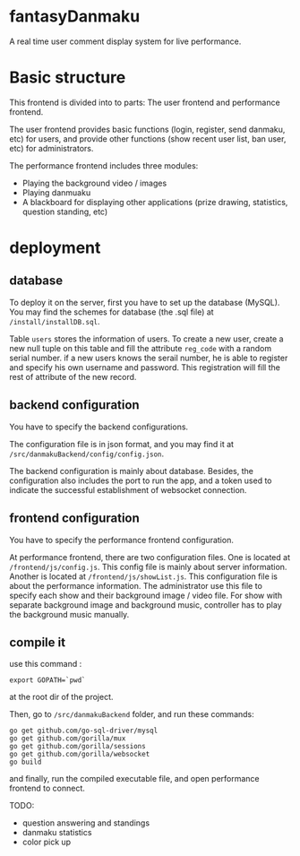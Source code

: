 # fantasyDanmaku

A real time user comment display system for live performance.

# Basic structure

This frontend is divided into to parts: The user frontend and performance frontend.

The user frontend provides basic functions (login, register, send danmaku, etc) for users,
and provide other functions (show recent user list, ban user, etc) for administrators.

The performance frontend includes three modules:
 - Playing the background video / images
 - Playing danmuaku
 - A blackboard for displaying other applications (prize drawing, statistics, question standing, etc)


# deployment

## database

To deploy it on the server, first you have to set up the database (MySQL).
You may find the schemes for database (the .sql file) at `/install/installDB.sql`.

Table `users` stores the information of users. 
To create a new user, create a new null tuple on this table and fill the attribute `reg_code` with a random serial number.
if a new users knows the serail number, he is able to register and specify his own username and password.
This registration will fill the rest of attribute of the new record.


## backend configuration

You have to specify the backend configurations.

The configuration file is in json format,
and you may find it at `/src/danmakuBackend/config/config.json`.

The backend configuration is mainly about database.
Besides, the configuration also includes the port to run the app,
and a token used to indicate the successful establishment of websocket connection.

## frontend configuration

You have to specify the performance frontend configuration.

At performance frontend, there are two configuration files.
One is located at `/frontend/js/config.js`.
This config file is mainly about server information.
Another is located at `/frontend/js/showList.js`.
This configuration file is about the performance information.
The administrator use this file to specify each show and their background image / video file.
For show with separate background image and background music,
controller has to play the background music manually.

## compile it

use this command :
```
export GOPATH=`pwd`
```
at the root dir of the project.

Then, go to `/src/danmakuBackend` folder, and run these commands:
```
go get github.com/go-sql-driver/mysql
go get github.com/gorilla/mux
go get github.com/gorilla/sessions
go get github.com/gorilla/websocket
go build
```

and finally, run the compiled executable file, and open performance frontend to connect.


TODO:
- question answering and standings
- danmaku statistics
- color pick up
